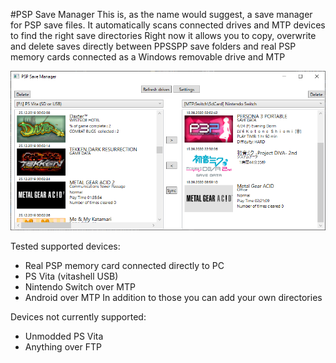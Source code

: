 #PSP Save Manager
This is, as the name would suggest, a save manager for PSP save files. 
It automatically scans connected drives and MTP devices to find the right save directories 
Right now it allows you to copy, overwrite and delete saves directly between PPSSPP save folders and real PSP memory cards 
connected as a Windows removable drive and MTP

![Preview image](preview1.png)

Tested supported devices:
- Real PSP memory card connected directly to PC
- PS Vita (vitashell USB)
- Nintendo Switch over MTP
- Android over MTP
In addition to those you can add your own directories

Devices not currently supported:
- Unmodded PS Vita
- Anything over FTP